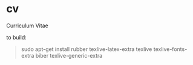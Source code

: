 cv
==

Curriculum Vitae

to build:

> sudo apt-get install rubber texlive-latex-extra texlive texlive-fonts-extra biber texlive-generic-extra
